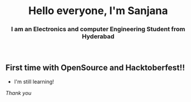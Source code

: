 <h1 align="center">Hello everyone, I'm Sanjana</h1>
<h3 align="center">I am an Electronics and computer Engineering Student from Hyderabad</h3>

<br/>

## First time with OpenSource and **Hacktoberfest**!!

- I'm still learning!

*Thank you*
